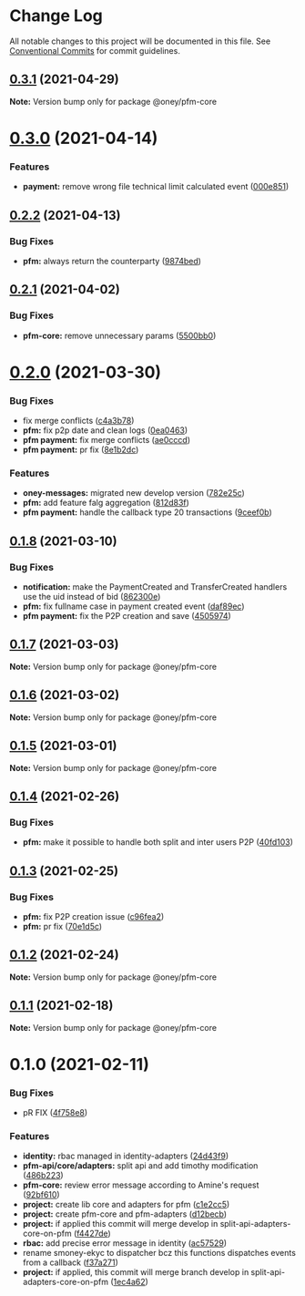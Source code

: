 # Change Log

All notable changes to this project will be documented in this file.
See [Conventional Commits](https://conventionalcommits.org) for commit guidelines.

## [0.3.1](https://dev.azure.com/OneyPay/OneyPay-API/_git/oney/compare/@oney/pfm-core@0.3.0...@oney/pfm-core@0.3.1) (2021-04-29)

**Note:** Version bump only for package @oney/pfm-core





# [0.3.0](https://dev.azure.com/OneyPay/OneyPay-API/_git/oney/compare/@oney/pfm-core@0.2.2...@oney/pfm-core@0.3.0) (2021-04-14)


### Features

* **payment:** remove wrong file technical limit calculated event ([000e851](https://dev.azure.com/OneyPay/OneyPay-API/_git/oney/commits/000e85175a4fa51f152c7b26e02596d14ca2bdc5))





## [0.2.2](https://dev.azure.com/OneyPay/OneyPay-API/_git/oney/compare/@oney/pfm-core@0.2.1...@oney/pfm-core@0.2.2) (2021-04-13)


### Bug Fixes

* **pfm:** always return the counterparty ([9874bed](https://dev.azure.com/OneyPay/OneyPay-API/_git/oney/commits/9874bede3b2913a84d9a3ac06bef1ae9a3a132da))





## [0.2.1](https://dev.azure.com/OneyPay/OneyPay-API/_git/oney/compare/@oney/pfm-core@0.2.0...@oney/pfm-core@0.2.1) (2021-04-02)


### Bug Fixes

* **pfm-core:** remove unnecessary params ([5500bb0](https://dev.azure.com/OneyPay/OneyPay-API/_git/oney/commits/5500bb0ae6c259544d305b6ed2c38dfe97be3b8f))





# [0.2.0](https://dev.azure.com/OneyPay/OneyPay-API/_git/oney/compare/@oney/pfm-core@0.1.8...@oney/pfm-core@0.2.0) (2021-03-30)


### Bug Fixes

* fix merge conflicts ([c4a3b78](https://dev.azure.com/OneyPay/OneyPay-API/_git/oney/commits/c4a3b78b44919a8077059a7f9661ccebd46f28d3))
* **pfm:** fix p2p date and clean logs ([0ea0463](https://dev.azure.com/OneyPay/OneyPay-API/_git/oney/commits/0ea04631f074c85345af02dc607c94ee6e3ea995))
* **pfm payment:** fix merge conflicts ([ae0cccd](https://dev.azure.com/OneyPay/OneyPay-API/_git/oney/commits/ae0cccdab7f097173a02e2e54258bb8141dce3e7))
* **pfm payment:** pr fix ([8e1b2dc](https://dev.azure.com/OneyPay/OneyPay-API/_git/oney/commits/8e1b2dca940a624d538f15e19e20ab108038b497))


### Features

* **oney-messages:** migrated new develop version ([782e25c](https://dev.azure.com/OneyPay/OneyPay-API/_git/oney/commits/782e25c7e3cc940c0a135406b24cd9acd16dd45e))
* **pfm:** add feature falg aggregation ([812d83f](https://dev.azure.com/OneyPay/OneyPay-API/_git/oney/commits/812d83f879092afa869b5d42eed9584ff31f320a))
* **pfm payment:** handle the callback type 20 transactions ([9ceef0b](https://dev.azure.com/OneyPay/OneyPay-API/_git/oney/commits/9ceef0b4aec9b8b25261cd5b392facbdf6ac41bb))





## [0.1.8](https://dev.azure.com/OneyPay/OneyPay-API/_git/oney/compare/@oney/pfm-core@0.1.7...@oney/pfm-core@0.1.8) (2021-03-10)


### Bug Fixes

* **notification:** make the PaymentCreated and TransferCreated handlers use the uid instead of bid ([862300e](https://dev.azure.com/OneyPay/OneyPay-API/_git/oney/commits/862300e5f8ceb76d4de92020a142e9b05ec1537d))
* **pfm:** fix fullname case in payment created event ([daf89ec](https://dev.azure.com/OneyPay/OneyPay-API/_git/oney/commits/daf89ec6c0f31a673fe114017229a8213479ad25))
* **pfm payment:** fix the P2P creation and save ([4505974](https://dev.azure.com/OneyPay/OneyPay-API/_git/oney/commits/450597474022f56f409ce820aabbafa3f6edf7b3))





## [0.1.7](https://dev.azure.com/OneyPay/OneyPay-API/_git/oney/compare/@oney/pfm-core@0.1.6...@oney/pfm-core@0.1.7) (2021-03-03)

**Note:** Version bump only for package @oney/pfm-core





## [0.1.6](https://dev.azure.com/OneyPay/OneyPay-API/_git/oney/compare/@oney/pfm-core@0.1.5...@oney/pfm-core@0.1.6) (2021-03-02)

**Note:** Version bump only for package @oney/pfm-core





## [0.1.5](https://dev.azure.com/OneyPay/OneyPay-API/_git/oney/compare/@oney/pfm-core@0.1.4...@oney/pfm-core@0.1.5) (2021-03-01)

**Note:** Version bump only for package @oney/pfm-core





## [0.1.4](https://dev.azure.com/OneyPay/OneyPay-API/_git/oney/compare/@oney/pfm-core@0.1.3...@oney/pfm-core@0.1.4) (2021-02-26)


### Bug Fixes

* **pfm:** make it possible to handle both split and inter users P2P ([40fd103](https://dev.azure.com/OneyPay/OneyPay-API/_git/oney/commits/40fd103661f6db4d4fffefde1e13bd9f58d3ae61))





## [0.1.3](https://dev.azure.com/OneyPay/OneyPay-API/_git/oney/compare/@oney/pfm-core@0.1.2...@oney/pfm-core@0.1.3) (2021-02-25)


### Bug Fixes

* **pfm:** fix P2P creation issue ([c96fea2](https://dev.azure.com/OneyPay/OneyPay-API/_git/oney/commits/c96fea25af3342acc56c8fc2facda5a841d95d48))
* **pfm:** pr fix ([70e1d5c](https://dev.azure.com/OneyPay/OneyPay-API/_git/oney/commits/70e1d5ce3465f88f2d130f4a624e77c612a6986b))





## [0.1.2](https://dev.azure.com/OneyPay/OneyPay-API/_git/oney/compare/@oney/pfm-core@0.1.1...@oney/pfm-core@0.1.2) (2021-02-24)

**Note:** Version bump only for package @oney/pfm-core





## [0.1.1](https://dev.azure.com/OneyPay/OneyPay-API/_git/oney/compare/@oney/pfm-core@0.1.0...@oney/pfm-core@0.1.1) (2021-02-18)

**Note:** Version bump only for package @oney/pfm-core





# 0.1.0 (2021-02-11)


### Bug Fixes

* pR FIX ([4f758e8](https://dev.azure.com/OneyPay/OneyPay-API/_git/oney/commits/4f758e849e9f523340392938ac0c66831329f72f))


### Features

* **identity:** rbac managed in identity-adapters ([24d43f9](https://dev.azure.com/OneyPay/OneyPay-API/_git/oney/commits/24d43f991122f5999af6047ada43d04263f32c45))
* **pfm-api/core/adapters:** split api and add timothy modification ([486b223](https://dev.azure.com/OneyPay/OneyPay-API/_git/oney/commits/486b2238a1e453de227ab57497d26576fdffec39))
* **pfm-core:** review error message according to Amine's request ([92bf610](https://dev.azure.com/OneyPay/OneyPay-API/_git/oney/commits/92bf610922cf53a1d7f0971d4ab0541a5a6d46fa))
* **project:** create lib core and adapters for pfm ([c1e2cc5](https://dev.azure.com/OneyPay/OneyPay-API/_git/oney/commits/c1e2cc5ecbe4660898022773ca2beb72089e89b1))
* **project:** create pfm-core and pfm-adapters ([d12becb](https://dev.azure.com/OneyPay/OneyPay-API/_git/oney/commits/d12becbfe675cb4e4127c4f69a2068a0ba82a8f3))
* **project:** if applied this commit will merge develop in split-api-adapters-core-on-pfm ([f4427de](https://dev.azure.com/OneyPay/OneyPay-API/_git/oney/commits/f4427de0e8dade231f2df7dfb853a557c0fd4313))
* **rbac:** add precise error message in identity ([ac57529](https://dev.azure.com/OneyPay/OneyPay-API/_git/oney/commits/ac57529c2f3dcb50f2af3528f3a876aec9c4f978))
* rename smoney-ekyc to dispatcher bcz this functions dispatches events from a callback ([f37a271](https://dev.azure.com/OneyPay/OneyPay-API/_git/oney/commits/f37a271cdb0edff62159ef71bd7101d8541ddc75))
* **project:** if applied, this commit will merge branch develop in split-api-adapters-core-on-pfm ([1ec4a62](https://dev.azure.com/OneyPay/OneyPay-API/_git/oney/commits/1ec4a62a598fc90a8f213acced4bf23bfccb0c11))
